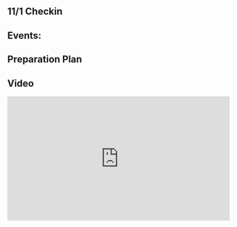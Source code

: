 ## 11/1 Checkin

## Events:

## Preparation Plan

## Video
<style>.embed-container { position: relative; padding-bottom: 56.25%; height: 0; overflow: hidden; max-width: 100%; } .embed-container iframe, .embed-container object, .embed-container embed { position: absolute; top: 0; left: 0; width: 100%; height: 100%; }</style><div class='embed-container'><iframe src='https://youtu.be/Cffx8ZMp2q4' frameborder='0' allowfullscreen></iframe></div>

